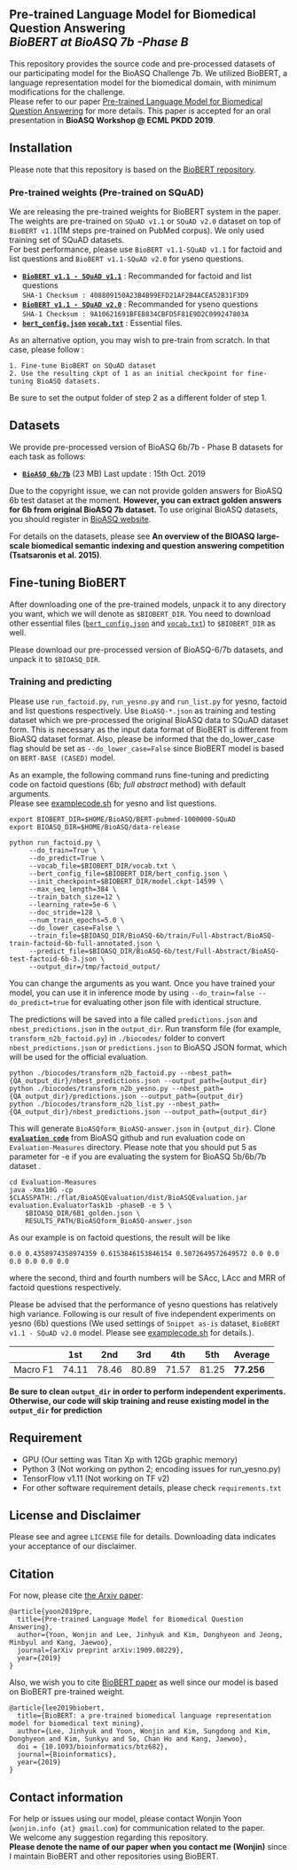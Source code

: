 ## Pre-trained Language Model for Biomedical Question Answering <br> _BioBERT at BioASQ 7b -Phase B_
This repository provides the source code and pre-processed datasets of our participating model for the BioASQ Challenge 7b. We utilized BioBERT, a language representation model for the biomedical domain, with minimum modifications for the challenge. 
<br>Please refer to our paper [Pre-trained Language Model for Biomedical Question Answering](https://arxiv.org/abs/1909.08229) for more details.
This paper is accepted for an oral presentation in **BioASQ Workshop @ ECML PKDD 2019**.


## Installation
Please note that this repository is based on the [BioBERT repository](https://github.com/dmis-lab/biobert).

### Pre-trained weights (Pre-trained on SQuAD)
We are releasing the pre-trained weights for BioBERT system in the paper. The weights are pre-trained on `SQuAD v1.1` or `SQuAD v2.0` dataset on top of `BioBERT v1.1`(1M steps pre-trained on PubMed corpus).
We only used training set of SQuAD datasets. 
<br>For best performance, please use `BioBERT v1.1-SQuAD v1.1` for factoid and list questions and `BioBERT v1.1-SQuAD v2.0` for yseno questions.
*   **[`BioBERT v1.1 - SQuAD v1.1`](https://drive.google.com/open?id=1rXFQRcV69QHAxghQ3NeAlhkg6ykpflVK)** : Recommanded for factoid and list questions
<br>`SHA-1 Checksum : 408809150A23B4B99EFD21AF2B4ACEA52B31F3D9`
*   **[`BioBERT v1.1 - SQuAD v2.0`](https://drive.google.com/open?id=1AR6CLa17oMjdnYtV1xF3w9GygSrElmxK)** : Recommanded for yseno questions
<br>`SHA-1 Checksum : 9A10621691BFEB834CBFD5F81E9D2C099247803A`
*   **[`bert_config.json`](https://drive.google.com/open?id=17fX1-oChZ5rxu-e-JuaZl2I96q1dGJO4) [`vocab.txt`](https://drive.google.com/open?id=1GQUvBbXvlI_PeUPsZTqh7xQDZMOXh7ko)** : Essential files.

As an alternative option, you may wish to pre-train from scratch. In that case, please follow :
```
1. Fine-tune BioBERT on SQuAD dataset
2. Use the resulting ckpt of 1 as an initial checkpoint for fine-tuning BioASQ datasets. 
```
Be sure to set the output folder of step 2 as a different folder of step 1.

## Datasets
We provide pre-processed version of BioASQ 6b/7b - Phase B datasets for each task as follows:
*   **[`BioASQ 6b/7b`](https://drive.google.com/open?id=1-KzAQzaE-Zd4jOlZG_7k7D4odqPI3dL1)** (23 MB) Last update : 15th Oct. 2019 

Due to the copyright issue, we can not provide golden answers for BioASQ 6b test dataset at the moment. 
**However, you can extract golden answers for 6b from original BioASQ 7b dataset.**
To use original BioASQ datasets, you should register in [BioASQ website](http://participants-area.bioasq.org). 

For details on the datasets, please see **An overview of the BIOASQ large-scale biomedical semantic indexing and question answering competition (Tsatsaronis et al. 2015)**.

## Fine-tuning BioBERT
After downloading one of the pre-trained models, unpack it to any directory you want, which we will denote as `$BIOBERT_DIR`.
You need to download other essential files ([`bert_config.json`](https://drive.google.com/open?id=17fX1-oChZ5rxu-e-JuaZl2I96q1dGJO4) and [`vocab.txt`](https://drive.google.com/open?id=1GQUvBbXvlI_PeUPsZTqh7xQDZMOXh7ko)) to `$BIOBERT_DIR` as well. 

Please download our pre-processed version of BioASQ-6/7b datasets, and unpack it to `$BIOASQ_DIR`.

### Training and predicting

Please use `run_factoid.py`, `run_yesno.py` and `run_list.py` for yesno, factoid and list questions respectively.
Use `BioASQ-*.json` as training and testing dataset which we pre-processed the original BioASQ data to SQuAD dataset form. 
This is necessary as the input data format of BioBERT is different from BioASQ dataset format. 
Also, please be informed that the do_lower_case flag should be set as `--do_lower_case=False` since BioBERT model is based on `BERT-BASE (CASED)` model. 

As an example, the following command runs fine-tuning and predicting code on factoid questions (6b; _full abstract_ method) with default arguments.
<br>Please see [examplecode.sh](examplecode.sh) for yesno and list questions.

``` 
export BIOBERT_DIR=$HOME/BioASQ/BERT-pubmed-1000000-SQuAD
export BIOASQ_DIR=$HOME/BioASQ/data-release

python run_factoid.py \
     --do_train=True \
     --do_predict=True \
     --vocab_file=$BIOBERT_DIR/vocab.txt \
     --bert_config_file=$BIOBERT_DIR/bert_config.json \
     --init_checkpoint=$BIOBERT_DIR/model.ckpt-14599 \
     --max_seq_length=384 \
     --train_batch_size=12 \
     --learning_rate=5e-6 \
     --doc_stride=128 \
     --num_train_epochs=5.0 \
     --do_lower_case=False \
     --train_file=$BIOASQ_DIR/BioASQ-6b/train/Full-Abstract/BioASQ-train-factoid-6b-full-annotated.json \
     --predict_file=$BIOASQ_DIR/BioASQ-6b/test/Full-Abstract/BioASQ-test-factoid-6b-3.json \
     --output_dir=/tmp/factoid_output/
```
You can change the arguments as you want. Once you have trained your model, you can use it in inference mode by using `--do_train=false --do_predict=true` for evaluating other json file with identical structure.

The predictions will be saved into a file called `predictions.json` and `nbest_predictions.json` in the `output_dir`.
Run transform file (for example, `transform_n2b_factoid.py`) in `./biocodes/` folder to convert `nbest_predictions.json` or `predictions.json` to BioASQ JSON format, which will be used for the official evaluation.
```
python ./biocodes/transform_n2b_factoid.py --nbest_path={QA_output_dir}/nbest_predictions.json --output_path={output_dir}
python ./biocodes/transform_n2b_yesno.py --nbest_path={QA_output_dir}/predictions.json --output_path={output_dir}
python ./biocodes/transform_n2b_list.py --nbest_path={QA_output_dir}/nbest_predictions.json --output_path={output_dir}
```
This will generate `BioASQform_BioASQ-answer.json` in `{output_dir}`.
Clone **[`evaluation code`](https://github.com/BioASQ/Evaluation-Measures)** from BioASQ github and run evaluation code on `Evaluation-Measures` directory. Please note that you should put 5 as parameter for -e if you are evaluating the system for BioASQ 5b/6b/7b dataset .
```
cd Evaluation-Measures
java -Xmx10G -cp $CLASSPATH:./flat/BioASQEvaluation/dist/BioASQEvaluation.jar evaluation.EvaluatorTask1b -phaseB -e 5 \
    $BIOASQ_DIR/6B1_golden.json \
    RESULTS_PATH/BioASQform_BioASQ-answer.json
```
As our example is on factoid questions, the result will be like
``` 
0.0 0.4358974358974359 0.6153846153846154 0.5072649572649572 0.0 0.0 0.0 0.0 0.0 0.0
```
where the second, third and fourth numbers will be SAcc, LAcc and MRR of factoid questions respectively.

Please be advised that the performance of yesno questions has relatively high variance. 
Following is our result of five independent experiments on yesno (6b) questions (We used settings of `Snippet as-is` dataset, `BioBERT v1.1 - SQuAD v2.0` model. Please see [examplecode.sh](examplecode.sh) for details.).


|          |  1st  |  2nd  |  3rd  |  4th  |  5th  | Average |
|----------|-------|-------|-------|-------|-------|---------|
| Macro F1 | 74.11 | 78.46 | 80.89 | 71.57 | 81.25 | **77.256**  |


**Be sure to clean `output_dir` in order to perform independent experiments. Otherwise, our code will skip training and reuse existing model in the `output_dir` for prediction**

## Requirement
* GPU (Our setting was Titan Xp with 12Gb graphic memory)
* Python 3 (Not working on python 2; encoding issues for run_yesno.py)
* TensorFlow v1.11 (Not working on TF v2)
* For other software requirement details, please check `requirements.txt` 

## License and Disclaimer
Please see and agree `LICENSE` file for details. Downloading data indicates your acceptance of our disclaimer.

## Citation

For now, please cite [the Arxiv paper](https://arxiv.org/abs/1909.08229):
```
@article{yoon2019pre,
  title={Pre-trained Language Model for Biomedical Question Answering},
  author={Yoon, Wonjin and Lee, Jinhyuk and Kim, Donghyeon and Jeong, Minbyul and Kang, Jaewoo},
  journal={arXiv preprint arXiv:1909.08229},
  year={2019}
}
```

Also, we wish you to cite [BioBERT paper](http://dx.doi.org/10.1093/bioinformatics/btz682) as well since our model is based on BioBERT pre-trained weight. 
```
@article{lee2019biobert,
  title={BioBERT: a pre-trained biomedical language representation model for biomedical text mining},
  author={Lee, Jinhyuk and Yoon, Wonjin and Kim, Sungdong and Kim, Donghyeon and Kim, Sunkyu and So, Chan Ho and Kang, Jaewoo},
  doi = {10.1093/bioinformatics/btz682}, 
  journal={Bioinformatics},
  year={2019}
}
```

## Contact information

For help or issues using our model, please contact Wonjin Yoon (`wonjin.info {at} gmail.com`) for communication related to the paper.
<br>We welcome any suggestion regarding this repository.
<br>**Please denote the name of our paper when you contact me (Wonjin)** since I maintain BioBERT and other repositories using BioBERT.
